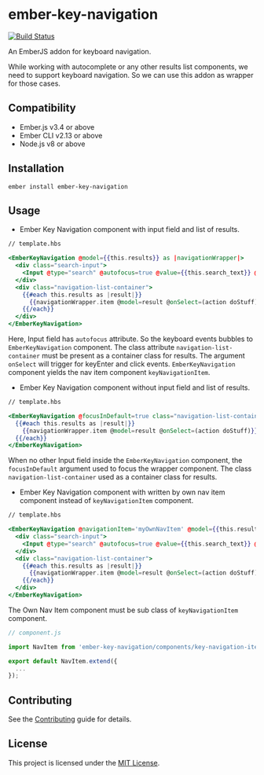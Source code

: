 # ember-key-navigation

[![Build Status](https://travis-ci.org/kishoreyuvan/ember-key-navigation.svg?branch=master)](https://travis-ci.org/kishoreyuvan/ember-key-navigation)

An EmberJS addon for keyboard navigation.

While working with autocomplete or any other results list components, we need to support keyboard navigation. So we can use this addon as wrapper for those cases. 

Compatibility
------------------------------------------------------------------------------

* Ember.js v3.4 or above
* Ember CLI v2.13 or above
* Node.js v8 or above


Installation
------------------------------------------------------------------------------

```
ember install ember-key-navigation
```


Usage
------------------------------------------------------------------------------

* Ember Key Navigation component with input field and list of results.

``` handlebars
// template.hbs

<EmberKeyNavigation @model={{this.results}} as |navigationWrapper|>
  <div class="search-input">
    <Input @type="search" @autofocus=true @value={{this.search_text}} @autocomplete="off" @placeholder="Search" />
  </div>
  <div class="navigation-list-container">
    {{#each this.results as |result|}}
      {{navigationWrapper.item @model=result @onSelect=(action doStuff)}}
    {{/each}}
  </div>    
</EmberKeyNavigation>

```
Here, Input field has `autofocus` attribute. So the keyboard events bubbles to `EmberKeyNavigation` component.
The class attribute `navigation-list-container` must be present as a container class for results.
The argument `onSelect` will trigger for keyEnter and click events.
`EmberKeyNavigation` component yields the nav item component `keyNavigationItem`.

* Ember Key Navigation component without input field and list of results.

``` handlebars
// template.hbs

<EmberKeyNavigation @focusInDefault=true class="navigation-list-container" @model={{this.results}} as |navigationWrapper|>
  {{#each this.results as |result|}}
    {{navigationWrapper.item @model=result @onSelect=(action doStuff)}}
  {{/each}}    
</EmberKeyNavigation>

```
When no other Input field inside the `EmberKeyNavigation` component, the `focusInDefault` argument used to focus the wrapper component. 
The class `navigation-list-container` used as a container class for results.

* Ember Key Navigation component with written by own nav item component instead of `keyNavigationItem` component.

``` handlebars
// template.hbs

<EmberKeyNavigation @navigationItem='myOwnNavItem' @model={{this.results}} as |navigationWrapper|>
  <div class="search-input">
    <Input @type="search" @autofocus=true @value={{this.search_text}} @autocomplete="off" @placeholder="Search" />
  </div>
  <div class="navigation-list-container">
    {{#each this.results as |result|}}
      {{navigationWrapper.item @model=result @onSelect=(action doStuff)}}
    {{/each}}
  </div>    
</EmberKeyNavigation>

```
The Own Nav Item component must be sub class of `keyNavigationItem` component.


``` js
// component.js

import NavItem from 'ember-key-navigation/components/key-navigation-item';

export default NavItem.extend({
  ...
});

```


Contributing
------------------------------------------------------------------------------

See the [Contributing](CONTRIBUTING.md) guide for details.


License
------------------------------------------------------------------------------

This project is licensed under the [MIT License](LICENSE.md).

